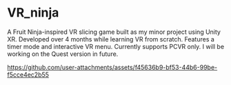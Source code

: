 # VR_ninja
A Fruit Ninja-inspired VR slicing game built as my minor project using Unity XR. Developed over 4 months while learning VR from scratch. Features a timer mode and interactive VR menu. Currently supports PCVR only. I will
be working on the Quest version in future.


https://github.com/user-attachments/assets/f45636b9-bf53-44b6-99be-f5cce4ec2b55
